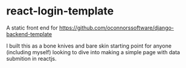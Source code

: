 # react-login-template
A static front end for https://github.com/oconnorssoftware/django-backend-template

I built this as a bone knives and bare skin starting point for anyone (including myself) looking 
to dive into making a simple page with data submition in reactjs.
